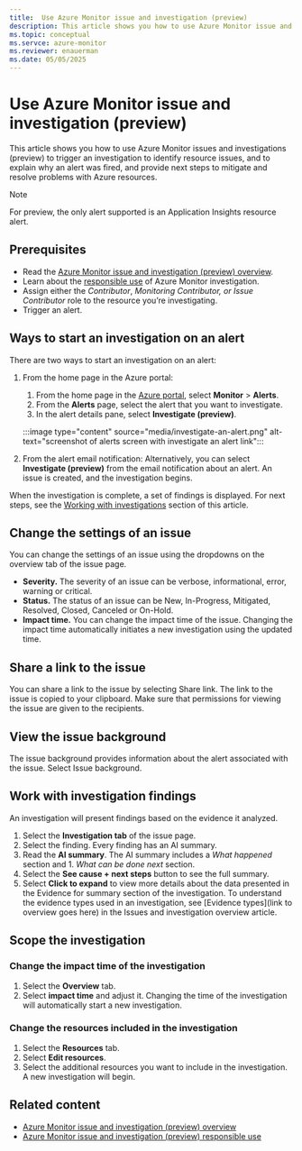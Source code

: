 ```yaml
---
title:  Use Azure Monitor issue and investigation (preview)
description: This article shows you how to use Azure Monitor issue and investigation to trigger an investigation to identify resource issues, and to explain why an alert was fired, and provide next steps to mitigate and resolve problems with Azure resources.
ms.topic: conceptual
ms.servce: azure-monitor
ms.reviewer: enauerman
ms.date: 05/05/2025
---
```


# Use Azure Monitor issue and investigation (preview)

This article shows you how to use Azure Monitor issues and investigations (preview) to trigger an investigation to identify resource issues, and to explain why an alert was fired, and provide next steps to mitigate and resolve problems with Azure resources.

> [!NOTE]
> For preview, the only alert supported is an Application Insights resource alert.

## Prerequisites

- Read the [Azure Monitor issue and investigation (preview) overview](aiops-issue-and-investigation-overview.md).
- Learn about the [responsible use](aiops-issue-and-investigation-responsible-use.md) of Azure Monitor investigation.
- Assign either the *Contributor*, *Monitoring Contributor, or Issue Contributor* role to the resource you’re investigating.
- Trigger an alert.

## Ways to start an investigation on an alert

There are two ways to start an investigation on an alert:

1.  From the home page in the Azure portal:
    1.  From the home page in the [Azure portal](https://portal.azure.com/), select **Monitor** \> **Alerts**.
    2.  From the **Alerts** page, select the alert that you want to investigate.
    3.  In the alert details pane, select **Investigate (preview)**.
    
    :::image type="content" source="media/investigate-an-alert.png" alt-text="screenshot of alerts screen with investigate an alert link":::

1.  From the alert email notification: Alternatively, you can select **Investigate (preview)** from the email notification about an alert. An issue is created, and the investigation begins.

When the investigation is complete, a set of findings is displayed. For next steps, see the [Working with investigations](#work-with-investigation-findings) section of this article.

## Change the settings of an issue

You can change the settings of an issue using the dropdowns on the overview tab of the issue page.

- **Severity.** The severity of an issue can be verbose, informational, error, warning or critical.
- **Status.** The status of an issue can be New, In-Progress, Mitigated, Resolved, Closed, Canceled or On-Hold.
- **Impact time.** You can change the impact time of the issue. Changing the impact time automatically initiates a new investigation using the updated time.

## Share a link to the issue

You can share a link to the issue by selecting Share link. The link to the issue is copied to your clipboard. Make sure that permissions for viewing the issue are given to the recipients.

## View the issue background

The issue background provides information about the alert associated with the issue. Select Issue background.

## Work with investigation findings

An investigation will present findings based on the evidence it analyzed.

1. Select the **Investigation tab** of the issue page.
1. Select the finding. Every finding has an AI summary.
1. Read the **AI summary**. The AI summary includes a *What happened* section and 1. *What can be done next* section.
1. Select the **See cause + next steps** button to see the full summary.
1. Select **Click to expand** to view more details about the data presented in the Evidence for summary section of the investigation. To understand the evidence types used in an investigation, see [Evidence types](link to overview goes here) in the Issues and investigation overview article.

## Scope the investigation

### Change the impact time of the investigation

1.  Select the **Overview** tab.
2.  Select **impact time** and adjust it. Changing the time of the investigation will automatically start a new investigation.

### Change the resources included in the investigation

1.  Select the **Resources** tab.
2.  Select **Edit resources**.
3.  Select the additional resources you want to include in the investigation. A new investigation will begin.

## Related content

- [Azure Monitor issue and investigation (preview) overview](aiops-issue-and-investigation-overview.md)
- [Azure Monitor issue and investigation (preview) responsible use](aiops-issue-and-investigation-responsible-use.md)
